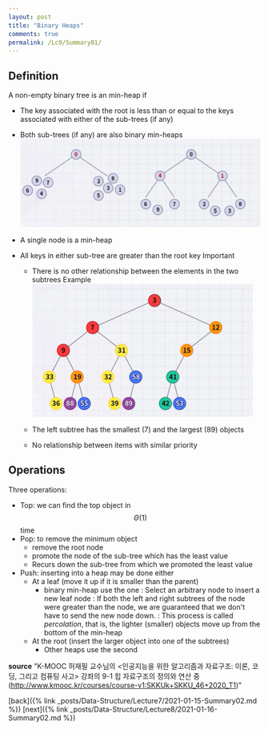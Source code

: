 ```yaml
---
layout: post
title: "Binary Heaps"
comments: true
permalink: /Lc9/Summary01/
---
```

## Definition
A non-empty binary tree is an min-heap if
- The key associated with the root is less than or equal to the keys associated with either of the sub-trees (if any)
- Both sub-trees (if any) are also binary min-heaps
![heapDef](/assets/heapDef.png)

- A single node is a min-heap
- All keys in either sub-tree are greater than the root key
Important
  - There is no other relationship between the elements in the two subtrees
Example
![min](/assets/min.png)

  - The left subtree has the smallest (7) and the largest (89) objects
  - No relationship between items with similar priority
## Operations
Three operations:
* Top: we can find the top object in $$\Theta(1)$$ time
* Pop: to remove the minimum object
  - remove the root node
  - promote the node of the sub-tree which has the least value
  - Recurs down the sub-tree from which we promoted the least value
* Push: inserting into a heap may be done either
  - At a leaf (move it up if it is smaller than the parent)
    - binary min-heap use the one
    : Select an arbitrary node to insert a new leaf node
    : If both the left and right subtrees of the node were greater than the node, we are guaranteed that we don't have to send the new node down.
    : This process is called _percolation_, that is, the lighter (smaller) objects move up from the bottom of the min-heap
  - At the root (insert the larger object into one of the subtrees)
    - Other heaps use the second



**source**
"K-MOOC 허재필 교수님의 <인공지능을 위한 알고리즘과 자료구조: 이론, 코딩, 그리고 컴퓨팅 사고> 강좌의 9-1 힙 자료구조의 정의와 연산 중(http://www.kmooc.kr/courses/course-v1:SKKUk+SKKU_46+2020_T1)"


[back]({% link _posts/Data-Structure/Lecture7/2021-01-15-Summary02.md %})
[next]({% link _posts/Data-Structure/Lecture8/2021-01-16-Summary02.md %})
